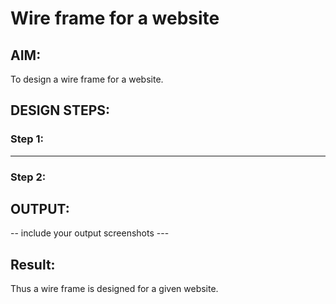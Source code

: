 # Wire frame for a website

## AIM:
To design a wire frame for a website.

## DESIGN STEPS:

### Step 1:
---
### Step 2:

## OUTPUT:
-- include your output screenshots ---

## Result:

Thus a wire frame is designed for a given website.
